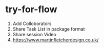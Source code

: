 # try-for-flow

1. Add Colloborators
2. Share Task List in package format
3. Share session Video
4. https://www.martinfletcherdesign.co.uk/